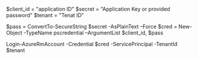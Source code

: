 ﻿$client_id = "application ID"
$secret = "Application Key or provided password"
$tenant = "Tenat ID"

$pass = ConvertTo-SecureString $secret -AsPlainText –Force
$cred = New-Object -TypeName pscredential –ArgumentList $client_id, $pass

Login-AzureRmAccount -Credential $cred -ServicePrincipal -TenantId $tenant